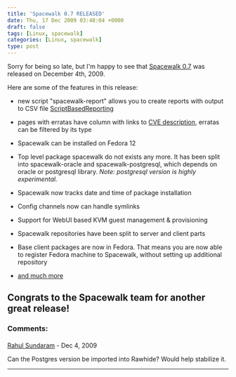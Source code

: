 ```yaml
---
title: 'Spacewalk 0.7 RELEASED'
date: Thu, 17 Dec 2009 03:48:04 +0000
draft: false
tags: [Linux, spacewalk]
categories: [Linux, spacewalk]
type: post
---
```


Sorry for being so late, but I'm happy to see that [Spacewalk 0.7](https://fedorahosted.org/spacewalk/#Spacewalk0.7RELEASED) was released on December 4th, 2009.

Here are some of the features in this release:

*   new script "spacewalk-report" allows you to create reports with output to CSV file [ScriptBasedReporting](https://fedorahosted.org/spacewalk/wiki/Features/ScriptBasedReporting)

*   pages with erratas have column with links to [CVE description](https://fedorahosted.org/spacewalk/wiki/Features/WebuiErrataAndCvesEnhancements), erratas can be filtered by its type

*   Spacewalk can be installed on Fedora 12

*   Top level package spacewalk do not exists any more. It has been split into spacewalk-oracle and spacewalk-postgresql, which depends on oracle or postgresql library. _Note: postgresql version is highly experimental._

*   Spacewalk now tracks date and time of package installation

*   Config channels now can handle symlinks

*   Support for WebUI based KVM guest management & provisioning

*   Spacewalk repositories have been split to server and client parts

*   Base client packages are now in Fedora. That means you are now able to register Fedora machine to Spacewalk, without setting up additional repository

*   [and much more](https://www.redhat.com/archives/spacewalk-announce-list/2009-December/msg00000.html)

Congrats to the Spacewalk team for another great release!
---
### Comments:
####
[Rahul Sundaram]( "sundaram@fedoraproject.org") - <time datetime="2009-12-17 05:18:56">Dec 4, 2009</time>

Can the Postgres version be imported into Rawhide? Would help stabilize it.
<hr />
